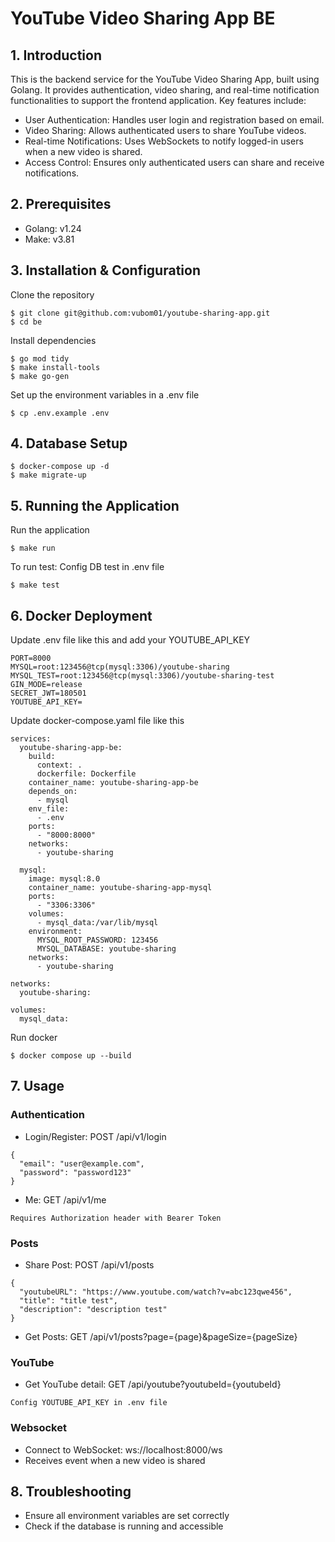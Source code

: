 # YouTube Video Sharing App BE

## 1. Introduction

This is the backend service for the YouTube Video Sharing App, built using Golang.
It provides authentication, video sharing, and real-time notification functionalities to support the frontend application.
Key features include:

- User Authentication: Handles user login and registration based on email.
- Video Sharing: Allows authenticated users to share YouTube videos.
- Real-time Notifications: Uses WebSockets to notify logged-in users when a new video is shared.
- Access Control: Ensures only authenticated users can share and receive notifications.

## 2. Prerequisites

- Golang: v1.24
- Make: v3.81

## 3. Installation & Configuration

Clone the repository

```
$ git clone git@github.com:vubom01/youtube-sharing-app.git
$ cd be
```

Install dependencies

```
$ go mod tidy
$ make install-tools
$ make go-gen
```

Set up the environment variables in a .env file

```
$ cp .env.example .env
```

## 4. Database Setup
```
$ docker-compose up -d
$ make migrate-up
```

## 5. Running the Application

Run the application

```
$ make run
```

To run test: Config DB test in .env file

```
$ make test
```

## 6. Docker Deployment
Update .env file like this and add your YOUTUBE_API_KEY
```
PORT=8000
MYSQL=root:123456@tcp(mysql:3306)/youtube-sharing
MYSQL_TEST=root:123456@tcp(mysql:3306)/youtube-sharing-test
GIN_MODE=release
SECRET_JWT=180501
YOUTUBE_API_KEY=
```
Update docker-compose.yaml file like this
```
services:
  youtube-sharing-app-be:
    build:
      context: .
      dockerfile: Dockerfile
    container_name: youtube-sharing-app-be
    depends_on:
      - mysql
    env_file:
      - .env
    ports:
      - "8000:8000"
    networks:
      - youtube-sharing

  mysql:
    image: mysql:8.0
    container_name: youtube-sharing-app-mysql
    ports:
      - "3306:3306"
    volumes:
      - mysql_data:/var/lib/mysql
    environment:
      MYSQL_ROOT_PASSWORD: 123456
      MYSQL_DATABASE: youtube-sharing
    networks:
      - youtube-sharing

networks:
  youtube-sharing:

volumes:
  mysql_data:
```
Run docker

```
$ docker compose up --build
```

## 7. Usage

### Authentication
- Login/Register: POST /api/v1/login
```
{
  "email": "user@example.com",
  "password": "password123"
}
```
- Me: GET /api/v1/me
```
Requires Authorization header with Bearer Token
```

### Posts
- Share Post: POST /api/v1/posts
```
{
  "youtubeURL": "https://www.youtube.com/watch?v=abc123qwe456",
  "title": "title test",
  "description": "description test"
}
```
- Get Posts: GET /api/v1/posts?page={page}&pageSize={pageSize}

### YouTube
- Get YouTube detail: GET /api/youtube?youtubeId={youtubeId}
```
Config YOUTUBE_API_KEY in .env file
```

### Websocket
- Connect to WebSocket: ws://localhost:8000/ws
- Receives event when a new video is shared

## 8. Troubleshooting

- Ensure all environment variables are set correctly
- Check if the database is running and accessible